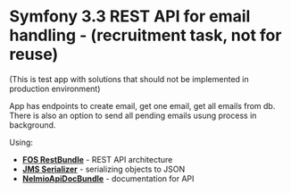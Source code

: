 Symfony 3.3 REST API for email handling - (recruitment task, not for reuse)
========================
(This is test app with solutions that should not be implemented in production environment)

App has endpoints to create email, get one email, get all emails from db. 
There is also an option to send all pending emails usung process in background.

Using:
* [**FOS RestBundle**][1] - REST API architecture
* [**JMS Serializer**][2] - serializing objects to JSON
* [**NelmioApiDocBundle**][3] - documentation for API

[1]: https://symfony.com/doc/master/bundles/FOSRestBundle/index.html
[2]: http://jmsyst.com/bundles/JMSSerializerBundle
[3]: https://github.com/nelmio/NelmioApiDocBundle
